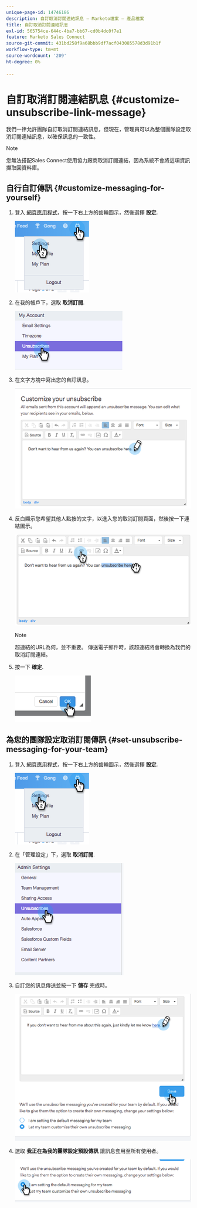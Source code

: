 ```yaml
---
unique-page-id: 14746186
description: 自訂取消訂閱連結訊息 — Marketo檔案 — 產品檔案
title: 自訂取消訂閱連結訊息
exl-id: 565754ce-644c-4ba7-bb67-cd0b4dc0f7e1
feature: Marketo Sales Connect
source-git-commit: 431bd258f9a68bbb9df7acf043085578d3d91b1f
workflow-type: tm+mt
source-wordcount: '209'
ht-degree: 0%

---
```


# 自訂取消訂閱連結訊息 {#customize-unsubscribe-link-message}

我們一律允許團隊自訂取消訂閱連結訊息，但現在，管理員可以為整個團隊設定取消訂閱連結訊息，以確保訊息的一致性。

>[!NOTE]
>
>您無法搭配Sales Connect使用協力廠商取消訂閱連結，因為系統不會將這項資訊擷取回資料庫。

## 自行自訂傳訊 {#customize-messaging-for-yourself}

1. 登入 [網頁應用程式](https://toutapp.com/login)，按一下右上方的齒輪圖示，然後選擇 **設定**.

   ![](assets/one.png)

1. 在我的帳戶下，選取 **取消訂閱**.

   ![](assets/two-1.png)

1. 在文字方塊中寫出您的自訂訊息。

   ![](assets/three-1.png)

1. 反白顯示您希望其他人點按的文字，以進入您的取消訂閱頁面，然後按一下連結圖示。

   ![](assets/four-1.png)

   >[!NOTE]
   >
   >超連結的URL為何，並不重要。 傳送電子郵件時，該超連結將會轉換為我們的取消訂閱連結。

1. 按一下 **確定**.

   ![](assets/five.png)

## 為您的團隊設定取消訂閱傳訊 {#set-unsubscribe-messaging-for-your-team}

1. 登入 [網頁應用程式](https://toutapp.com/login)，按一下右上方的齒輪圖示，然後選擇 **設定**.

   ![](assets/six.png)

1. 在「管理設定」下，選取 **取消訂閱**.

   ![](assets/eight.png)

1. 自訂您的訊息傳送並按一下 **儲存** 完成時。

   ![](assets/seven.png)

1. 選取 **我正在為我的團隊設定預設傳訊** 讓訊息套用至所有使用者。

   ![](assets/eleven.png)
